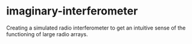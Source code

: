 # imaginary-interferometer
Creating a simulated radio interferometer to get an intuitive sense of the functioning of large radio arrays.
